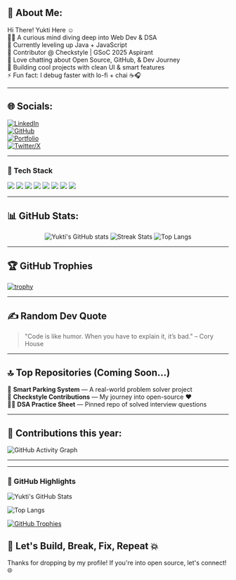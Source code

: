 ## 💫 About Me:

Hi There! Yukti Here  ☺  
👩‍💻 A curious mind diving deep into Web Dev & DSA  
🌱 Currently leveling up Java + JavaScript  
🤝 Contributor @ Checkstyle | GSoC 2025 Aspirant  
💬 Love chatting about Open Source, GitHub, & Dev Journey  
🎨 Building cool projects with clean UI & smart features  
⚡ Fun fact: I debug faster with lo-fi + chai ☕🎧  

---

## 🌐 Socials:

[![LinkedIn](https://img.shields.io/badge/LinkedIn-blue?logo=linkedin)](https://www.linkedin.com/in/YuktiNandwana)  
[![GitHub](https://img.shields.io/badge/GitHub-100000?logo=github&logoColor=white)](https://github.com/YuktiNandwana)  
[![Portfolio](https://img.shields.io/badge/Portfolio-in_progress-orange)](#)  
[![Twitter/X](https://img.shields.io/badge/Twitter-X-black?logo=x)](#)

---

### 🧠 Tech Stack  
<div align="left">
  <img src="https://img.shields.io/badge/Java-ED8B00?style=for-the-badge&logo=java&logoColor=white" />
  <img src="https://img.shields.io/badge/HTML5-E34F26?style=for-the-badge&logo=html5&logoColor=white" />
  <img src="https://img.shields.io/badge/CSS3-1572B6?style=for-the-badge&logo=css3&logoColor=white" />
  <img src="https://img.shields.io/badge/Bootstrap-7952B3?style=for-the-badge&logo=bootstrap&logoColor=white" />
  <img src="https://img.shields.io/badge/JavaScript-F7DF1E?style=for-the-badge&logo=javascript&logoColor=black" />
  <img src="https://img.shields.io/badge/Git-F05032?style=for-the-badge&logo=git&logoColor=white" />
  <img src="https://img.shields.io/badge/GitHub-181717?style=for-the-badge&logo=github&logoColor=white" />
  <img src="https://img.shields.io/badge/VSCode-007ACC?style=for-the-badge&logo=visual-studio-code&logoColor=white" />
</div>


---

## 📊 GitHub Stats:

<p align="center">
  <img src="https://github-readme-stats.vercel.app/api?username=YuktiNandwana&show_icons=true&theme=radical" alt="Yukti's GitHub stats" />
  <img src="https://github-readme-streak-stats.herokuapp.com/?user=YuktiNandwana&theme=radical" alt="Streak Stats"/>
  <img src="https://github-readme-stats.vercel.app/api/top-langs/?username=YuktiNandwana&layout=compact&theme=radical" alt="Top Langs"/>
</p>

---

## 🏆 GitHub Trophies

[![trophy](https://github-profile-trophy.vercel.app/?username=YuktiNandwana&theme=monokai&column=7)](https://github.com/YuktiNandwana)

---

## ✍️ Random Dev Quote

> "Code is like humor. When you have to explain it, it’s bad." – Cory House

---

## 🔝 Top Repositories (Coming Soon...)

🌟 **Smart Parking System** — A real-world problem solver project  
📌 **Checkstyle Contributions** — My journey into open-source ❤️  
👩‍🎓 **DSA Practice Sheet** — Pinned repo of solved interview questions

---

## 📅 Contributions this year:

<!-- Replace this with your real contribution graph if needed -->
![GitHub Activity Graph](https://github-readme-activity-graph.vercel.app/graph?username=YuktiNandwana&theme=dracula)

---
---

### 🌟 GitHub Highlights

![Yukti's GitHub Stats](https://github-readme-stats.vercel.app/api?username=YuktiNandwana&show_icons=true&theme=radical)

![Top Langs](https://github-readme-stats.vercel.app/api/top-langs/?username=YuktiNandwana&layout=compact)

[![GitHub Trophies](https://github-profile-trophy.vercel.app/?username=YuktiNandwana&theme=onedark)](https://github.com/ryo-ma/github-profile-trophy)

## 🚀 Let's Build, Break, Fix, Repeat 💥  
Thanks for dropping by my profile! If you're into open source, let's connect! 🌐  
